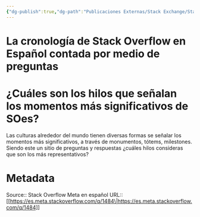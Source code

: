 ```yaml
---
{"dg-publish":true,"dg-path":"Publicaciones Externas/Stack Exchange/Stack Overflow en español/Stack Overflow en español Meta/es.meta.stackoverflow.com-1484.md","permalink":"/publicaciones-externas/stack-exchange/stack-overflow-en-espanol/stack-overflow-en-espanol-meta/es-meta-stackoverflow-com-1484/","title":"La cronología de Stack Overflow en Español contada por medio de preguntas","hide":true,"noteIcon":"\"0\"","created":"2024-04-03T12:49:10.728-06:00","updated":"2024-04-05T16:43:59.589-06:00"}
---
```


# La cronología de Stack Overflow en Español contada por medio de preguntas

# ¿Cuáles son los hilos que señalan los momentos más significativos de SOes?
Las culturas alrededor del mundo tienen diversas formas se señalar los momentos más significativos, a través de monumentos, tótems, milestones. Siendo este un sitio de preguntas y respuestas ¿cuáles hilos consideras que son los más representativos? 

# Metadata
Source:: Stack Overflow Meta en español
URL:: [[https://es.meta.stackoverflow.com/q/1484\|https://es.meta.stackoverflow.com/q/1484]]

